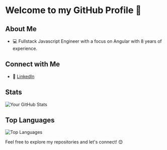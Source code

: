 # Welcome to my GitHub Profile 👋

## About Me
- 💻 Fullstack Javascript Engineer with a focus on Angular with 8 years of experience.

## Connect with Me
- 💼 [LinkedIn](https://de.linkedin.com/in/ravigaudani)

## Stats
![Your GitHub Stats](https://github-readme-stats.vercel.app/api?username=ravigaudani0909&show_icons=true&theme=radical)

## Top Languages
![Top Languages](https://github-readme-stats.vercel.app/api/top-langs/?username=ravigaudani0909&hide_progress=true&theme=radical)

Feel free to explore my repositories and let's connect! 😊
